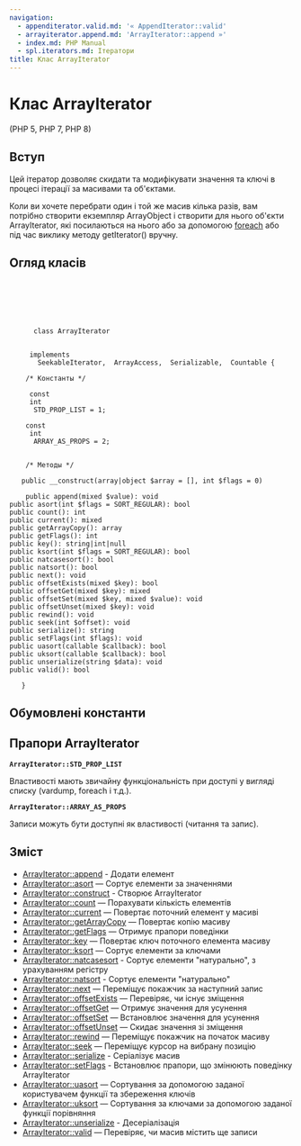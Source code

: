 ```yaml
---
navigation:
  - appenditerator.valid.md: '« AppendIterator::valid'
  - arrayiterator.append.md: 'ArrayIterator::append »'
  - index.md: PHP Manual
  - spl.iterators.md: Ітератори
title: Клас ArrayIterator
---
```

# Клас ArrayIterator

(PHP 5, PHP 7, PHP 8)

## Вступ

Цей ітератор дозволяє скидати та модифікувати значення та ключі в процесі ітерації за масивами та об'єктами.

Коли ви хочете перебрати один і той же масив кілька разів, вам потрібно створити екземпляр ArrayObject і створити для нього об'єкти ArrayIterator, які посилаються на нього або за допомогою [foreach](control-structures.foreach.md) або під час виклику методу getIterator() вручну.

## Огляд класів

```classsynopsis

     
    

    
     
      class ArrayIterator
     

     implements 
       SeekableIterator,  ArrayAccess,  Serializable,  Countable {

    /* Константы */
    
     const
     int
      STD_PROP_LIST = 1;

    const
     int
      ARRAY_AS_PROPS = 2;


    /* Методы */
    
   public __construct(array|object $array = [], int $flags = 0)

    public append(mixed $value): void
public asort(int $flags = SORT_REGULAR): bool
public count(): int
public current(): mixed
public getArrayCopy(): array
public getFlags(): int
public key(): string|int|null
public ksort(int $flags = SORT_REGULAR): bool
public natcasesort(): bool
public natsort(): bool
public next(): void
public offsetExists(mixed $key): bool
public offsetGet(mixed $key): mixed
public offsetSet(mixed $key, mixed $value): void
public offsetUnset(mixed $key): void
public rewind(): void
public seek(int $offset): void
public serialize(): string
public setFlags(int $flags): void
public uasort(callable $callback): bool
public uksort(callable $callback): bool
public unserialize(string $data): void
public valid(): bool

   }
```

## Обумовлені константи

## Прапори ArrayIterator

**`ArrayIterator::STD_PROP_LIST`**

Властивості мають звичайну функціональність при доступі у вигляді списку (vardump, foreach і т.д.).

**`ArrayIterator::ARRAY_AS_PROPS`**

Записи можуть бути доступні як властивості (читання та запис).

## Зміст

-   [ArrayIterator::append](arrayiterator.append.md) - Додати елемент
-   [ArrayIterator::asort](arrayiterator.asort.md) — Сортує елементи за значеннями
-   [ArrayIterator::construct](arrayiterator.construct.md) - Створює ArrayIterator
-   [ArrayIterator::count](arrayiterator.count.md) — Порахувати кількість елементів
-   [ArrayIterator::current](arrayiterator.current.md) — Повертає поточний елемент у масиві
-   [ArrayIterator::getArrayCopy](arrayiterator.getarraycopy.md) — Повертає копію масиву
-   [ArrayIterator::getFlags](arrayiterator.getflags.md) — Отримує прапори поведінки
-   [ArrayIterator::key](arrayiterator.key.md) — Повертає ключ поточного елемента масиву
-   [ArrayIterator::ksort](arrayiterator.ksort.md) — Сортує елементи за ключами
-   [ArrayIterator::natcasesort](arrayiterator.natcasesort.md) - Сортує елементи "натурально", з урахуванням регістру
-   [ArrayIterator::natsort](arrayiterator.natsort.md) - Сортує елементи "натурально"
-   [ArrayIterator::next](arrayiterator.next.md) — Переміщує покажчик за наступний запис
-   [ArrayIterator::offsetExists](arrayiterator.offsetexists.md) — Перевіряє, чи існує зміщення
-   [ArrayIterator::offsetGet](arrayiterator.offsetget.md) — Отримує значення для усунення
-   [ArrayIterator::offsetSet](arrayiterator.offsetset.md) — Встановлює значення для усунення
-   [ArrayIterator::offsetUnset](arrayiterator.offsetunset.md) — Скидає значення зі зміщення
-   [ArrayIterator::rewind](arrayiterator.rewind.md) — Переміщує покажчик на початок масиву
-   [ArrayIterator::seek](arrayiterator.seek.md) — Переміщує курсор на вибрану позицію
-   [ArrayIterator::serialize](arrayiterator.serialize.md) - Серіалізує масив
-   [ArrayIterator::setFlags](arrayiterator.setflags.md) - Встановлює прапори, що змінюють поведінку ArrayIterator
-   [ArrayIterator::uasort](arrayiterator.uasort.md) — Сортування за допомогою заданої користувачем функції та збереження ключів
-   [ArrayIterator::uksort](arrayiterator.uksort.md) — Сортування за ключами за допомогою заданої функції порівняння
-   [ArrayIterator::unserialize](arrayiterator.unserialize.md) - Десеріалізація
-   [ArrayIterator::valid](arrayiterator.valid.md) — Перевіряє, чи масив містить ще записи
